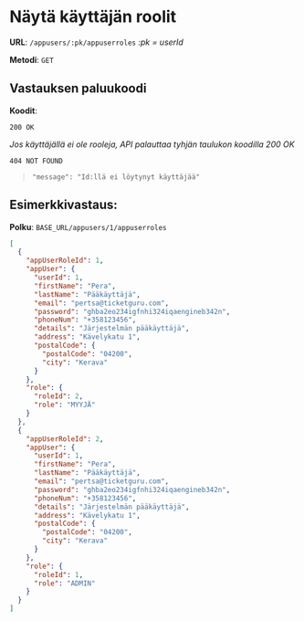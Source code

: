 # Näytä käyttäjän roolit

**URL**: `/appusers/:pk/appuserroles` _:pk = userId_

**Metodi**: `GET`

## Vastauksen paluukoodi

**Koodit**:

`200 OK`

_Jos käyttäjällä ei ole rooleja, API palauttaa tyhjän taulukon koodilla 200 OK_

`404 NOT FOUND`

> `"message": "Id:llä ei löytynyt käyttäjää"`

## Esimerkkivastaus:

**Polku**: `BASE_URL/appusers/1/appuserroles`

```json
[
  {
    "appUserRoleId": 1,
    "appUser": {
      "userId": 1,
      "firstName": "Pera",
      "lastName": "Pääkäyttäjä",
      "email": "pertsa@ticketguru.com",
      "password": "ghba2eo234igfnhi324iqaengineb342n",
      "phoneNum": "+358123456",
      "details": "Järjestelmän pääkäyttäjä",
      "address": "Kävelykatu 1",
      "postalCode": {
        "postalCode": "04200",
        "city": "Kerava"
      }
    },
    "role": {
      "roleId": 2,
      "role": "MYYJÄ"
    }
  },
  {
    "appUserRoleId": 2,
    "appUser": {
      "userId": 1,
      "firstName": "Pera",
      "lastName": "Pääkäyttäjä",
      "email": "pertsa@ticketguru.com",
      "password": "ghba2eo234igfnhi324iqaengineb342n",
      "phoneNum": "+358123456",
      "details": "Järjestelmän pääkäyttäjä",
      "address": "Kävelykatu 1",
      "postalCode": {
        "postalCode": "04200",
        "city": "Kerava"
      }
    },
    "role": {
      "roleId": 1,
      "role": "ADMIN"
    }
  }
]
```
